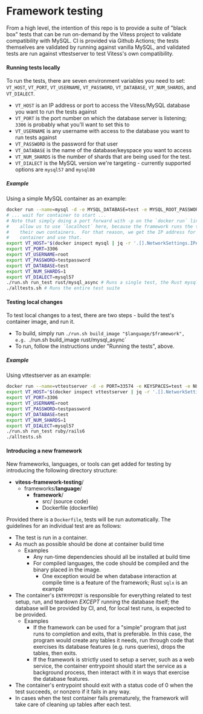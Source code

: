 # Framework testing

From a high level, the intention of this repo is to provide a suite of "black box" tests that can be run on-demand by the Vitess project to validate compatibility with MySQL.  CI is provided via Github Actions; the tests themselves are validated by running against vanilla MySQL, and validated tests are run against vttestserver to test Vitess's own compatibility.

#### Running tests locally

To run the tests, there are seven environment variables you need to set:  `VT_HOST`, `VT_PORT`, `VT_USERNAME`, `VT_PASSWORD`, `VT_DATABASE`, `VT_NUM_SHARDS`, and `VT_DIALECT`.
* `VT_HOST` is an IP address or port to access the Vitess/MySQL database you want to run the tests against
* `VT_PORT` is the port number on which the database server is listening; `3306` is probably what you'll want to set this to
* `VT_USERNAME` is any username with access to the database you want to run tests against
* `VT_PASSWORD` is the password for that user
* `VT_DATABASE` is the name of the database/keyspace you want to access
* `VT_NUM_SHARDS` is the number of shards that are being used for the test.
* `VT_DIALECT` is the MySQL version we're targeting - currently supported options are `mysql57` and `mysql80`

##### Example

Using a simple MySQL container as an example:
```bash
docker run --name=mysql -d -e MYSQL_DATABASE=test -e MYSQL_ROOT_PASSWORD=testpassword mysql:5.7
# ... wait for container to start ...
# Note that simply doing a port forward with -p on the `docker run` line doesn't
#    allow us to use `localhost` here, because the framework runs the tests in
#    their own containers.  For that reason, we get the IP address for the MySQL
#    container and use that.
export VT_HOST="$(docker inspect mysql | jq -r '.[].NetworkSettings.IPAddress')"
export VT_PORT=3306
export VT_USERNAME=root
export VT_PASSWORD=testpassword
export VT_DATABASE=test
export VT_NUM_SHARDS=1
export VT_DIALECT=mysql57
./run.sh run_test rust/mysql_async # Runs a single test, the Rust mysql_async client
./alltests.sh # Runs the entire test suite
```

#### Testing local changes

To test local changes to a test, there are two steps - build the test's container image, and run it.
* To build, simply run `./run.sh build_image "$language/$framework", e.g. `./run.sh build_image rust/mysql_async`
* To run, follow the instructions under "Running the tests", above.

##### Example

Using vttestserver as an example:
```bash
docker run --name=vttestserver -d -e PORT=33574 -e KEYSPACES=test -e NUM_SHARDS=1 -e MYSQL_BIND_HOST=0.0.0.0 vitess/vttestserver:mysql57
export VT_HOST="$(docker inspect vttestserver | jq -r '.[].NetworkSettings.IPAddress')"
export VT_PORT=3306
export VT_USERNAME=root
export VT_PASSWORD=testpassword
export VT_DATABASE=test
export VT_NUM_SHARDS=1
export VT_DIALECT=mysql57
./run.sh run_test ruby/rails6
./alltests.sh
```

#### Introducing a new framework

New frameworks, languages, or tools can get added for testing by introducing the following directory structure:

- __vitess\-framework\-testing__/
   - frameworks/__language__/
     - __framework__/
       - src/ (source code)
       - Dockerfile (dockerfile)

Provided there is a `Dockerfile`, tests will be run automatically.  The guidelines for an individual test are as follows:
* The test is run in a container.
* As much as possible should be done at container build time
  * Examples
    * Any run-time dependencies should all be installed at build time
    * For compiled languages, the code should be compiled and the binary placed in the image.
      * One exception would be when database interaction at compile time is a feature of the framework; Rust `sqlx` is an example
* The container's `ENTRYPOINT` is responsible for everything related to test setup, run, and teardown _EXCEPT_ running the database itself; the database will be provided by CI, and, for local test runs, is expected to be provided.
  * Examples
    * If the framework can be used for a "simple" program that just runs to completion and exits, that is preferable.  In this case, the program would create any tables it needs, run through code that exercises its database features (e.g. runs queries), drops the tables, then exits.
    * If the framework is strictly used to setup a server, such as a web service, the container entrypoint should start the service as a background process, then interact with it in ways that exercise the database features.
* The container's entrypoint should exit with a status code of 0 when the test succeeds, or nonzero if it fails in any way.
* In cases when the test container fails prematurely, the framework will take care of cleaning up tables after each test.

